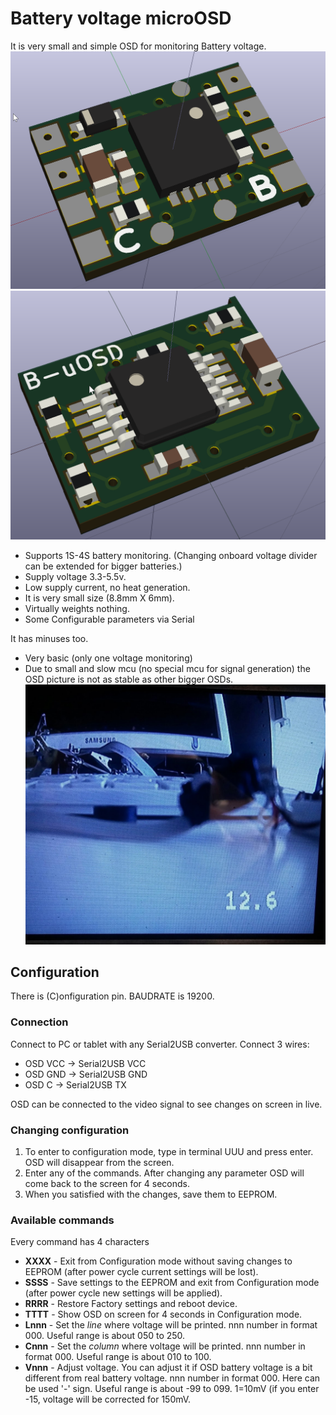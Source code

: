 # Battery voltage microOSD
It is very small and simple OSD for monitoring Battery voltage.
![Virtual PCB top](Images/PCB_Top.png)
![Virtual PCB bottom](Images/PCB_Bottom.png)
- Supports 1S-4S battery monitoring. (Changing onboard voltage divider can be extended for bigger batteries.)
- Supply voltage 3.3-5.5v.
- Low supply current, no heat generation.
- It is very small size (8.8mm X 6mm).
- Virtually weights nothing.
- Some Configurable parameters via Serial

It has minuses too.
- Very basic (only one voltage monitoring)
- Due to small and slow mcu (no special mcu for signal generation) the OSD picture is not as stable as other bigger OSDs.
![Sample screenshot](Images/Sample.jpg)

## Configuration
There is (C)onfiguration pin. BAUDRATE is 19200.
### Connection
Connect to PC or tablet with any Serial2USB converter. Connect 3 wires: 
- OSD VCC -> Serial2USB VCC
- OSD GND -> Serial2USB GND
- OSD C -> Serial2USB TX

OSD can be connected to the video signal to see changes on screen in live.
### Changing configuration
1. To enter to configuration mode, type in terminal UUU and press enter. OSD will disappear from the screen.
2. Enter any of the commands. After changing any parameter OSD will come back to the screen for 4 seconds.
3. When you satisfied with the changes, save them to EEPROM.
### Available commands
Every command has 4 characters
- **XXXX** - Exit from Configuration mode without saving changes to EEPROM (after power cycle current settings will be lost).
- **SSSS** - Save settings to the EEPROM and exit from Configuration mode (after power cycle new settings will be applied).
- **RRRR** - Restore Factory settings and reboot device.
- **TTTT** - Show OSD on screen for 4 seconds in Configuration mode.
- **Lnnn** - Set the *line* where voltage will be printed. nnn number in format 000. Useful range is about 050 to 250.
- **Cnnn** - Set the *column* where voltage will be printed. nnn number in format 000. Useful range is about 010 to 100.
- **Vnnn** - Adjust voltage. You can adjust it if OSD battery voltage is a bit different from real battery voltage. nnn number in format 000. Here can be used '-' sign. Useful range is about -99 to 099. 1=10mV (if you enter -15, voltage will be corrected for 150mV.


